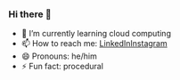 ### Hi there 👋

- 🌱 I’m currently learning cloud computing
- 📫 How to reach me: [LinkedIn](https://www.linkedin.com/in/harithkavish97/)[Instagram](https://www.instagram.com/harith_.2003/)
- 😄 Pronouns: he/him
- ⚡ Fun fact: procedural
